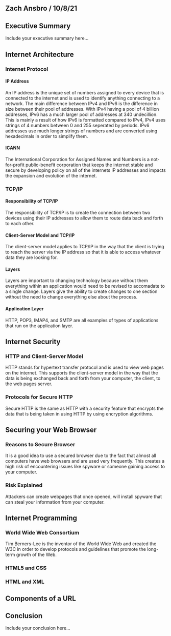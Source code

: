 ## Zach Ansbro / 10/8/21

## Executive Summary 
Include your executive summary here...

## Internet Architecture
### Internet Protocol
#### IP Address
An IP address is the unique set of numbers assigned to every device that is connected to the internet and is used to identify anything connecting to a network. The main difference between IPv4 and IPv6 is the difference in size between their pool of addresses. With IPv4 having a pool of 4 billion addresses, IPv6 has a much larger pool of addresses at 340 undecillion. This is mainly a result of how IPv6 is formatted compared to IPv4, IPv4 uses strings of 4 numbers between 0 and 255 seperated by periods. IPv6 addresses use much longer strings of numbers and are converted using hexadecimals in order to simplify them. 
#### ICANN
The International Corporation for Assigned Names and Numbers is a not-for-profit public-benefit corporation that keeps the internet stable and secure by developing policy on all of the internets IP addresses and impacts the expansion and evolution of the internet. 
### TCP/IP
#### Responsibility of TCP/IP
The responsibility of TCP/IP is to create the connection between two devices using their IP addresses to allow them to route data back and forth to each other. 
#### Client-Server Model and TCP/IP
The client-server model applies to TCP/IP in the way that the client is trying to reach the server via the IP address so that it is able to access whatever data they are looking for. 
#### Layers
Layers are important to changing technology because without them everything within an application would need to be revised to accomadate to a single change. Layers give the ability to create changes to one section without the need to change everything else about the process. 
#### Application Layer
HTTP, POP3, IMAP4, and SMTP are all examples of types of applications that run on the application layer. 
## Internet Security
### HTTP and Client-Server Model
HTTP stands for hypertext transfer protocol and is used to view web pages on the internet. This supports the client-server model in the way that the data is being exchanged back and forth from your computer, the client, to the web pages server. 
### Protocols for Secure HTTP
Secure HTTP is the same as HTTP with a security feature that encrypts the data that is being taken in using HTTP by using encryption algorithms. 
## Securing your Web Browser
### Reasons to Secure Browser
It is a good idea to use a secured browser due to the fact that almost all computers have web browsers and are used very frequently. This creates a high risk of encountering issues like spyware or someone gaining access to your computer. 
### Risk Explained
Attackers can create webpages that once opened, will install spyware that can steal your information from your computer. 
## Internet Programming
### World Wide Web Consortium
Tim Berners-Lee is the inventor of the World Wide Web and created the W3C in order to develop protocols and guidelines that promote the long-term growth of the Web. 
### HTML5 and CSS
### HTML and XML

## Components of a URL

## Conclusion
Include your conclusion here...
